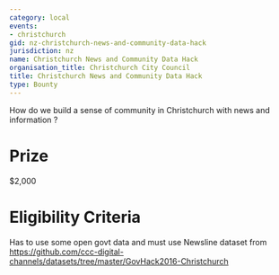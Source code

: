 ```yaml
---
category: local
events:
- christchurch
gid: nz-christchurch-news-and-community-data-hack
jurisdiction: nz
name: Christchurch News and Community Data Hack
organisation_title: Christchurch City Council
title: Christchurch News and Community Data Hack
type: Bounty
---
```


How do we build a sense of community in Christchurch with news and information ?

# Prize
$2,000

# Eligibility Criteria
Has to use some open govt data and must use Newsline dataset from https://github.com/ccc-digital-channels/datasets/tree/master/GovHack2016-Christchurch